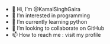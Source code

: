 - 👋 Hi, I’m @KamalSinghGaira
- 👀 I’m interested in programming
- 🌱 I’m currently learning python
- 💞️ I’m looking to collaborate on GitHub
- 📫 How to reach me : visit my profile

<!---
KamalSinghGaira/KamalSinghGaira is a ✨ special ✨ repository because its `README.md` (this file) appears on your GitHub profile.
You can click the Preview link to take a look at your changes.
--->
